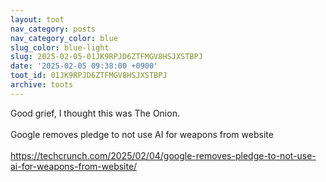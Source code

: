 ```yaml
---
layout: toot
nav_category: posts
nav_category_color: blue
slug_color: blue-light
slug: 2025-02-05-01JK9RPJD6ZTFMGV8HSJXSTBPJ
date: '2025-02-05 09:38:00 +0900'
toot_id: 01JK9RPJD6ZTFMGV8HSJXSTBPJ
archive: toots
---
```

<p>Good grief, I thought this was The Onion.<br><br>Google removes pledge to not use AI for weapons from website<br><br><a href="https://techcrunch.com/2025/02/04/google-removes-pledge-to-not-use-ai-for-weapons-from-website/" rel="nofollow noreferrer noopener" target="_blank">https://techcrunch.com/2025/02/04/google-removes-pledge-to-not-use-ai-for-weapons-from-website/</a></p>

